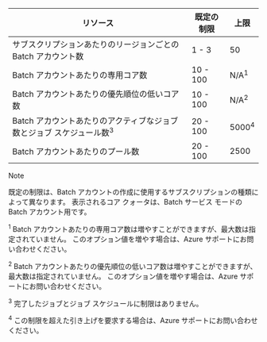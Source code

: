 | **リソース** | **既定の制限** | **上限** |
| --- | --- | --- |
| サブスクリプションあたりのリージョンごとの Batch アカウント数 | 1 - 3 |50 |
| Batch アカウントあたりの専用コア数 | 10 - 100 | N/A<sup>1</sup> |
| Batch アカウントあたりの優先順位の低いコア数 | 10 - 100 | N/A<sup>2</sup> |
| Batch アカウントあたりのアクティブなジョブ数とジョブ スケジュール数<sup>3</sup> | 20 - 100 | 5000<sup>4</sup> |
| Batch アカウントあたりのプール数 | 20 - 100 | 2500 |

> [!NOTE]
> 既定の制限は、Batch アカウントの作成に使用するサブスクリプションの種類によって異なります。 表示されるコア クォータは、Batch サービス モードの Batch アカウント用です。

<sup>1</sup> Batch アカウントあたりの専用コア数は増やすことができますが、最大数は指定されていません。 このオプション値を増やす場合は、Azure サポートにお問い合わせください。

<sup>2</sup> Batch アカウントあたりの優先順位の低いコア数は増やすことができますが、最大数は指定されていません。 このオプション値を増やす場合は、Azure サポートにお問い合わせください。

<sup>3</sup> 完了したジョブとジョブ スケジュールに制限はありません。

<sup>4</sup> この制限を超えた引き上げを要求する場合は、Azure サポートにお問い合わせください。
